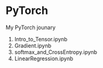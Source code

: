 # PyTorch
My PyTorch jounary

1. Intro_to_Tensor.ipynb
2. Gradient.ipynb
3. softmax_and_CrossEntropy.ipynb
4. LinearRegression.ipynb






